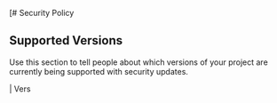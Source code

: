 [# Security Policy

## Supported Versions

Use this section to tell people about which versions of your project are
currently being supported with security updates.

| Vers